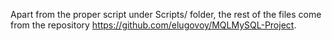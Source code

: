 Apart from the proper script under Scripts/ folder, the rest of the files come from 
the repository https://github.com/elugovoy/MQLMySQL-Project.